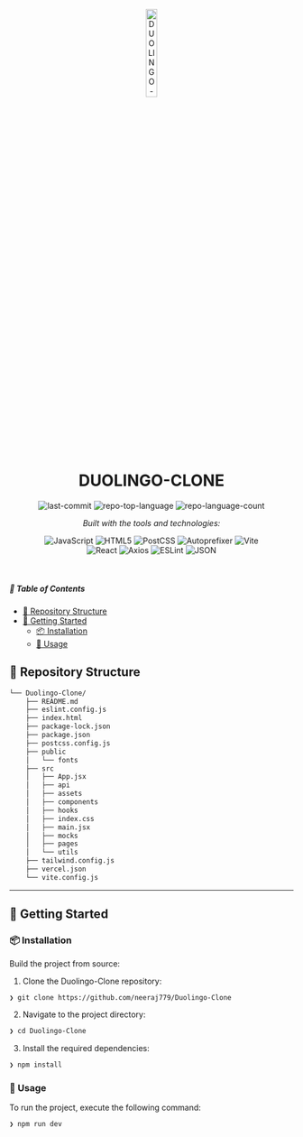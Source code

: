 <p align="center">
  <img src="https://img.icons8.com/?size=512&id=55494&format=png" width="20%" alt="DUOLINGO-CLONE-logo">
</p>
<p align="center">
    <h1 align="center">DUOLINGO-CLONE</h1>
</p>
<p align="center">
	<img src="https://img.shields.io/github/last-commit/neeraj779/Duolingo-Clone?style=flat&logo=git&logoColor=white&color=0080ff" alt="last-commit">
	<img src="https://img.shields.io/github/languages/top/neeraj779/Duolingo-Clone?style=flat&color=0080ff" alt="repo-top-language">
	<img src="https://img.shields.io/github/languages/count/neeraj779/Duolingo-Clone?style=flat&color=0080ff" alt="repo-language-count">
</p>
<p align="center">
		<em>Built with the tools and technologies:</em>
</p>
<p align="center">
	<img src="https://img.shields.io/badge/JavaScript-F7DF1E.svg?style=flat&logo=JavaScript&logoColor=black" alt="JavaScript">
	<img src="https://img.shields.io/badge/HTML5-E34F26.svg?style=flat&logo=HTML5&logoColor=white" alt="HTML5">
	<img src="https://img.shields.io/badge/PostCSS-DD3A0A.svg?style=flat&logo=PostCSS&logoColor=white" alt="PostCSS">
	<img src="https://img.shields.io/badge/Autoprefixer-DD3735.svg?style=flat&logo=Autoprefixer&logoColor=white" alt="Autoprefixer">
	<img src="https://img.shields.io/badge/Vite-646CFF.svg?style=flat&logo=Vite&logoColor=white" alt="Vite">
	<br>
	<img src="https://img.shields.io/badge/React-61DAFB.svg?style=flat&logo=React&logoColor=black" alt="React">
	<img src="https://img.shields.io/badge/Axios-5A29E4.svg?style=flat&logo=Axios&logoColor=white" alt="Axios">
	<img src="https://img.shields.io/badge/ESLint-4B32C3.svg?style=flat&logo=ESLint&logoColor=white" alt="ESLint">
	<img src="https://img.shields.io/badge/JSON-000000.svg?style=flat&logo=JSON&logoColor=white" alt="JSON">
</p>

<br>

##### 🔗 Table of Contents

- [📂 Repository Structure](#-repository-structure)
- [🚀 Getting Started](#-getting-started)
  - [📦 Installation](#-installation)
  - [🤖 Usage](#-usage)

## 📂 Repository Structure

```sh
└── Duolingo-Clone/
    ├── README.md
    ├── eslint.config.js
    ├── index.html
    ├── package-lock.json
    ├── package.json
    ├── postcss.config.js
    ├── public
    │   └── fonts
    ├── src
    │   ├── App.jsx
    │   ├── api
    │   ├── assets
    │   ├── components
    │   ├── hooks
    │   ├── index.css
    │   ├── main.jsx
    │   ├── mocks
    │   ├── pages
    │   └── utils
    ├── tailwind.config.js
    ├── vercel.json
    └── vite.config.js
```

---

## 🚀 Getting Started

### 📦 Installation

Build the project from source:

1. Clone the Duolingo-Clone repository:

```sh
❯ git clone https://github.com/neeraj779/Duolingo-Clone
```

2. Navigate to the project directory:

```sh
❯ cd Duolingo-Clone
```

3. Install the required dependencies:

```sh
❯ npm install
```

### 🤖 Usage

To run the project, execute the following command:

```sh
❯ npm run dev
```
